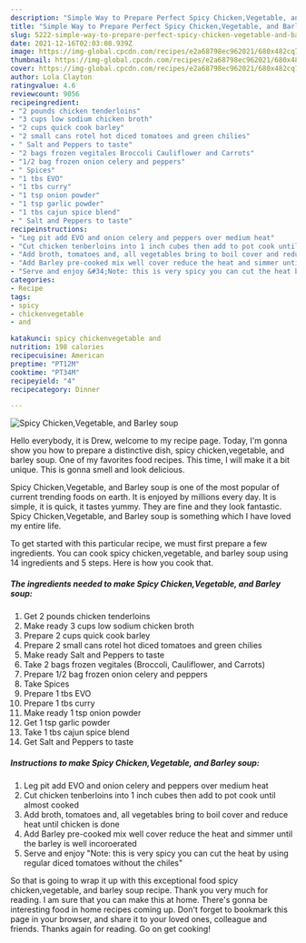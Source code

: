```yaml
---
description: "Simple Way to Prepare Perfect Spicy Chicken,Vegetable, and Barley soup"
title: "Simple Way to Prepare Perfect Spicy Chicken,Vegetable, and Barley soup"
slug: 5222-simple-way-to-prepare-perfect-spicy-chicken-vegetable-and-barley-soup
date: 2021-12-16T02:03:08.939Z
image: https://img-global.cpcdn.com/recipes/e2a68798ec962021/680x482cq70/spicy-chickenvegetable-and-barley-soup-recipe-main-photo.jpg
thumbnail: https://img-global.cpcdn.com/recipes/e2a68798ec962021/680x482cq70/spicy-chickenvegetable-and-barley-soup-recipe-main-photo.jpg
cover: https://img-global.cpcdn.com/recipes/e2a68798ec962021/680x482cq70/spicy-chickenvegetable-and-barley-soup-recipe-main-photo.jpg
author: Lola Clayton
ratingvalue: 4.6
reviewcount: 9056
recipeingredient:
- "2 pounds chicken tenderloins"
- "3 cups low sodium chicken broth"
- "2 cups quick cook barley"
- "2 small cans rotel hot diced tomatoes and green chilies"
- " Salt and Peppers to taste"
- "2 bags frozen vegitales Broccoli Cauliflower and Carrots"
- "1/2 bag frozen onion celery and peppers"
- " Spices"
- "1 tbs EVO"
- "1 tbs curry"
- "1 tsp onion powder"
- "1 tsp garlic powder"
- "1 tbs cajun spice blend"
- " Salt and Peppers to taste"
recipeinstructions:
- "Leg pit add EVO and onion celery and peppers over medium heat"
- "Cut chicken tenberloins into 1 inch cubes then add to pot cook until almost cooked"
- "Add broth, tomatoes and, all vegetables bring to boil cover and reduce heat until chicken is done"
- "Add Barley pre-cooked mix well cover reduce the heat and simmer until the barley is well incoroerated"
- "Serve and enjoy &#34;Note: this is very spicy you can cut the heat by using regular diced tomatoes without the chiles&#34;"
categories:
- Recipe
tags:
- spicy
- chickenvegetable
- and

katakunci: spicy chickenvegetable and 
nutrition: 198 calories
recipecuisine: American
preptime: "PT12M"
cooktime: "PT34M"
recipeyield: "4"
recipecategory: Dinner

---
```



![Spicy Chicken,Vegetable, and Barley soup](https://img-global.cpcdn.com/recipes/e2a68798ec962021/680x482cq70/spicy-chickenvegetable-and-barley-soup-recipe-main-photo.jpg)

Hello everybody, it is Drew, welcome to my recipe page. Today, I'm gonna show you how to prepare a distinctive dish, spicy chicken,vegetable, and barley soup. One of my favorites food recipes. This time, I will make it a bit unique. This is gonna smell and look delicious.



Spicy Chicken,Vegetable, and Barley soup is one of the most popular of current trending foods on earth. It is enjoyed by millions every day. It is simple, it is quick, it tastes yummy. They are fine and they look fantastic. Spicy Chicken,Vegetable, and Barley soup is something which I have loved my entire life.


To get started with this particular recipe, we must first prepare a few ingredients. You can cook spicy chicken,vegetable, and barley soup using 14 ingredients and 5 steps. Here is how you cook that.

<!--inarticleads1-->

##### The ingredients needed to make Spicy Chicken,Vegetable, and Barley soup:

1. Get 2 pounds chicken tenderloins
1. Make ready 3 cups low sodium chicken broth
1. Prepare 2 cups quick cook barley
1. Prepare 2 small cans rotel hot diced tomatoes and green chilies
1. Make ready  Salt and Peppers to taste
1. Take 2 bags frozen vegitales (Broccoli, Cauliflower, and Carrots)
1. Prepare 1/2 bag frozen onion celery and peppers
1. Take  Spices
1. Prepare 1 tbs EVO
1. Prepare 1 tbs curry
1. Make ready 1 tsp onion powder
1. Get 1 tsp garlic powder
1. Take 1 tbs cajun spice blend
1. Get  Salt and Peppers to taste




<!--inarticleads2-->

##### Instructions to make Spicy Chicken,Vegetable, and Barley soup:

1. Leg pit add EVO and onion celery and peppers over medium heat
1. Cut chicken tenberloins into 1 inch cubes then add to pot cook until almost cooked
1. Add broth, tomatoes and, all vegetables bring to boil cover and reduce heat until chicken is done
1. Add Barley pre-cooked mix well cover reduce the heat and simmer until the barley is well incoroerated
1. Serve and enjoy &#34;Note: this is very spicy you can cut the heat by using regular diced tomatoes without the chiles&#34;




So that is going to wrap it up with this exceptional food spicy chicken,vegetable, and barley soup recipe. Thank you very much for reading. I am sure that you can make this at home. There's gonna be interesting food in home recipes coming up. Don't forget to bookmark this page in your browser, and share it to your loved ones, colleague and friends. Thanks again for reading. Go on get cooking!
